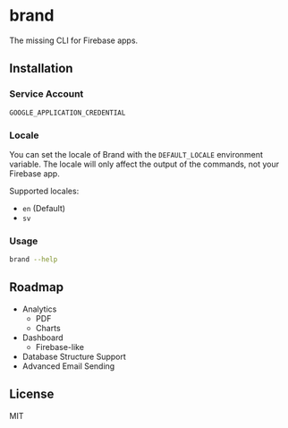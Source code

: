 # brand

The missing CLI for Firebase apps.

## Installation

### Service Account

`GOOGLE_APPLICATION_CREDENTIAL`

### Locale

You can set the locale of Brand with the `DEFAULT_LOCALE` environment variable. The locale will only affect the output of the commands, not your Firebase app.

Supported locales:

- `en` (Default)
- `sv`

### Usage

```sh
brand --help
```

## Roadmap

- Analytics
  - PDF
  - Charts
- Dashboard
  - Firebase-like
- Database Structure Support
- Advanced Email Sending

## License

MIT
